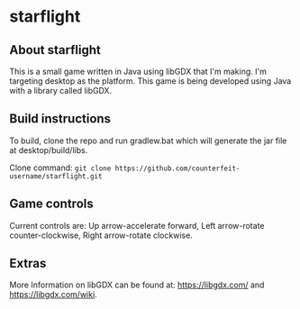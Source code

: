 # starflight

## About starflight
This is a small game written in Java using libGDX that I'm making.
I'm targeting desktop as the platform.
This game is being developed using Java with a library called libGDX.

## Build instructions
To build, clone the repo and run gradlew.bat which will generate the jar file at desktop/build/libs.

Clone command: `git clone https://github.com/counterfeit-username/starflight.git`

## Game controls
Current controls are:
Up arrow-accelerate forward, Left arrow-rotate counter-clockwise, Right arrow-rotate clockwise.

## Extras
More Information on libGDX can be found at: https://libgdx.com/ and https://libgdx.com/wiki.
